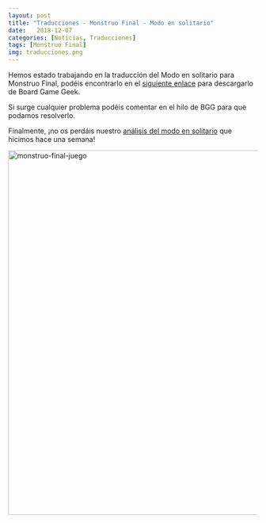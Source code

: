 ```yaml
---
layout: post
title: "Traducciones - Monstruo Final - Modo en solitario"
date:   2018-12-07
categories: [Noticias, Traducciones]
tags: [Monstruo Final]
img: traducciones.png
---
```


Hemos estado trabajando en la traducción del Modo en solitario para Monstruo 
Final, podéis encontrarlo en el [siguiente 
enlace](https://boardgamegeek.com/filepage/173433/monstruo-final-modo-en-solitario) 
para descargarlo de  Board Game Geek.

Si surge cualquier problema podéis comentar en el hilo de BGG para que podamos 
resolverlo. 

Finalmente, ¡no os perdáis nuestro [análisis del modo en
solitario](https://mazmorreoensolitario.github.io/2018/11/27/analisis-monstruo-final/)
que hicimos hace una semana!

  <a data-flickr-embed="true"  href="https://www.flickr.com/photos/165706612@N02/45356136664/in/dateposted-public/" title="monstruo-final-juego"><img src="https://farm5.staticflickr.com/4837/45356136664_f7e48e76f0_b.jpg" width="1024" height="736" alt="monstruo-final-juego"></a><script async src="//embedr.flickr.com/assets/client-code.js" charset="utf-8"></script>
